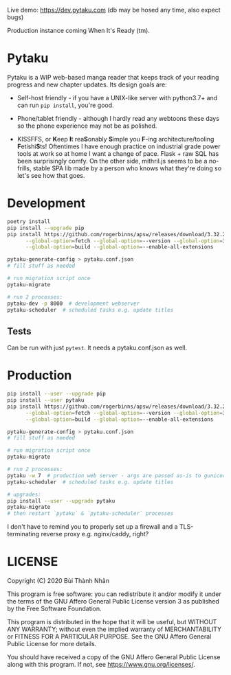 Live demo: https://dev.pytaku.com (db may be hosed any time, also expect bugs)

Production instance coming When It's Ready (tm).

# Pytaku

Pytaku is a WIP web-based manga reader that keeps track of your reading
progress and new chapter updates. Its design goals are:

- Self-host friendly - if you have a UNIX-like server with python3.7+ and can
  run `pip install`, you're good.

- Phone/tablet friendly - although I hardly read any webtoons these days so the
  phone experience may not be as polished.

- KISSFFS, or **K**eep **I**t rea**S**onably **S**imple you **F**-ing
  architecture/tooling **F**etishi**S**ts! Oftentimes I have enough practice on
  industrial grade power tools at work so at home I want a change of pace.
  Flask + raw SQL has been surprisingly comfy. On the other side, mithril.js
  seems to be a no-frills, stable SPA lib made by a person who knows what
  they're doing so let's see how that goes.

# Development

```sh
poetry install
pip install --upgrade pip
pip install https://github.com/rogerbinns/apsw/releases/download/3.32.2-r1/apsw-3.32.2-r1.zip \
      --global-option=fetch --global-option=--version --global-option=3.32.2 --global-option=--all \
      --global-option=build --global-option=--enable-all-extensions

pytaku-generate-config > pytaku.conf.json
# fill stuff as needed

# run migration script once
pytaku-migrate

# run 2 processes:
pytaku-dev -p 8000  # development webserver
pytaku-scheduler  # scheduled tasks e.g. update titles
```

## Tests

Can be run with just `pytest`. It needs a pytaku.conf.json as well.

# Production

```sh
pip install --user --upgrade pip
pip install --user pytaku
pip install https://github.com/rogerbinns/apsw/releases/download/3.32.2-r1/apsw-3.32.2-r1.zip \
      --global-option=fetch --global-option=--version --global-option=3.32.2 --global-option=--all \
      --global-option=build --global-option=--enable-all-extensions

pytaku-generate-config > pytaku.conf.json
# fill stuff as needed

# run migration script once
pytaku-migrate

# run 2 processes:
pytaku -w 7  # production web server - args are passed as-is to gunicorn
pytaku-scheduler  # scheduled tasks e.g. update titles

# upgrades:
pip install --user --upgrade pytaku
pytaku-migrate
# then restart `pytaku` & `pytaku-scheduler` processes
```

I don't have to remind you to properly set up a firewall and a TLS-terminating
reverse proxy e.g. nginx/caddy, right?

# LICENSE

Copyright (C) 2020  Bùi Thành Nhân

This program is free software: you can redistribute it and/or modify it under
the terms of the GNU Affero General Public License version 3 as published by
the Free Software Foundation.

This program is distributed in the hope that it will be useful, but WITHOUT ANY
WARRANTY; without even the implied warranty of MERCHANTABILITY or FITNESS FOR A
PARTICULAR PURPOSE.  See the GNU Affero General Public License for more
details.

You should have received a copy of the GNU Affero General Public License along
with this program.  If not, see <https://www.gnu.org/licenses/>.
